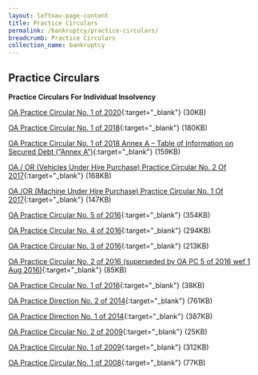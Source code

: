 ```yaml
---
layout: leftnav-page-content
title: Practice Circulars
permalink: /bankruptcy/practice-circulars/
breadcrumb: Practice Circulars
collection_name: bankruptcy
---
```


Practice Circulars
---

**Practice Circulars For Individual Insolvency**

[OA Practice Circular No. 1 of 2020](/files/OAORPC1of2020.pdf/){:target="_blank"} (30KB)

[OA Practice Circular No. 1 of 2018](/files/OAPracticeCircularNo1of2018.pdf/){:target="_blank"} (180KB)

[OA Practice Circular No. 1 of 2018 Annex A – Table of Information on Secured Debt (“Annex A”)](/files/AnnexA-TableofInformationonSecuredDebt.pdf/){:target="_blank"} (159KB)

[OA / OR (Vehicles Under Hire Purchase) Practice Circular No. 2 Of 2017](/files/PracticeCircularNo2of2017.pdf/){:target="_blank"} (168KB)

[OA /OR (Machine Under Hire Purchase) Practice Circular No. 1 Of 2017](/files/PracticeCircular1of2017.pdf/){:target="_blank"} (147KB)  

[OA Practice Circular No. 5 of 2016](/files/OAPC5of2016.pdf/){:target="_blank"} (354KB)

[OA Practice Circular No. 4 of 2016](/files/PracticeCircular4of2016.pdf/){:target="_blank"} (294KB)

[OA Practice Circular No. 3 of 2016](/files/PracticeCircular3of2016.pdf/){:target="_blank"} (213KB)

[OA Practice Circular No. 2 of 2016 (superseded by OA PC 5 of 2016 wef 1 Aug 2016)](/files/OAPC2of2016.pdf/){:target="_blank"} (85KB)

[OA Practice Circular No. 1 of 2016](/files/OAPC1of2016.pdf/){:target="_blank"} (38KB)

[OA Practice Direction No. 2 of 2014](/files/OAPracticeDirectionNo2of2014.pdf/){:target="_blank"} (761KB)

[OA Practice Direction No. 1 of 2014](/files/OAPracticeDirectionNo1of2014.pdf/){:target="_blank"} (387KB)

[OA Practice Circular No. 2 of 2009](/files/linkclicka4f5.pdf/){:target="_blank"} (25KB)

[OA Practice Circular No. 1 of 2009](/files/linkclick157c.pdf/){:target="_blank"} (312KB)

[OA Practice Circular No. 1 of 2008](/files/linkclick717a.pdf/){:target="_blank"} (77KB)
